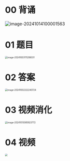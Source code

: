 # 00 背诵

![image-20241014100001563](C:\Users\Administrator\AppData\Roaming\Typora\typora-user-images\image-20241014100001563.png)



# 01 题目

<img src="https://cvp.oss-cn-shanghai.aliyuncs.com/202410031112071.png" alt="image-20241003111206031" style="zoom:50%;" />



# 02 答案

<img src="https://cvp.oss-cn-shanghai.aliyuncs.com/202410022222774.png" alt="image-20241002222240724" style="zoom:50%;" />



# 03 视频消化

<img src="https://cvp.oss-cn-shanghai.aliyuncs.com/202410130859919.png" alt="image-20241013085923772" style="zoom:50%;" />



# 04 视频

<img src="https://cvp.oss-cn-shanghai.aliyuncs.com/202410131528211.png" style="zoom:50%;" />
